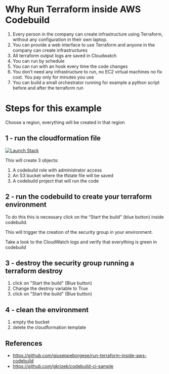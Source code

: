Why Run Terraform inside AWS Codebuild
==================================

1. Every person in the company can create infrastructure using Terraform, without any configuration in their own laptop.
2. You can provide a web interface to use Terraform and anyone in the company can create infrastructures
3. All terraform output logs are saved in Cloudwatch
4. You can run by schedule
5. You can run with an hook every time the code changes
6. You don’t need any infrastructure to run, no EC2 virtual machines no fix cost. You pay only for minutes you use
7. You can build a small orchestrator running for example a python script before and after the terraform run

Steps for this example
======================

Choose a region, everything will be created in that region

1 - run the cloudformation file
-------------------------------

[![Launch Stack](https://cdn.rawgit.com/buildkite/cloudformation-launch-stack-button-svg/master/launch-stack.svg)](https://console.aws.amazon.com/cloudformation/home#/stacks/new?stackName=buildkite&templateURL=https://s3.amazonaws.com/my-great-stack.json)


This will create 3 objects:

1. A codebuild role with administrator access
2. An S3 bucket where the tfstate file will be saved
3. A codebuild project that will run the code

2 - run the codebuild to create your terraform environment
----------------------------------------------------------

To do this this is necessary click on the “Start the build" (blue button) inside codebuild.

This will trigger the creation of the security group in your environment.

Take a look to the CloudWatch logs and verify that everything is green in codebuild

3 - destroy the security group running a terraform destroy
----------------------------------------------------------

1. click on "Start the build" (Blue button)
2. Change the destroy variable to True
3. click on "Start the build" (Blue button)

4 - clean the environment
-------------------------

1. empty the bucket
2. delete the cloudformation template

References
------------------------

- https://github.com/giuseppeborgese/run-terraform-inside-aws-codebuild
- https://github.com/gkrizek/codebuild-ci-sample
